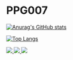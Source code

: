# PPG007

[![Anurag's GitHub stats](https://github-readme-stats.vercel.app/api?username=PPG007&count_private=true&show_icons=true&theme=algolia)](https://github.com/anuraghazra/github-readme-stats)

[![Top Langs](https://github-readme-stats.vercel.app/api/top-langs?username=PPG007&layout=compact)](https://github.com/anuraghazra/github-readme-stats)

<div>
    <a href="https://github.com/PPG007/PPG007.github.io.git">
        <img
            src="https://github-readme-stats.vercel.app/api/pin/?username=PPG007&repo=PPG007.github.io&theme=algolia&show_owner=true" />
    </a>
    <a href="https://github.com/PPG007/protoc-gen.git">
        <img
            src="https://github-readme-stats.vercel.app/api/pin/?username=PPG007&repo=protoc-gen&theme=algolia&show_owner=true" />
    </a>
    <a href="https://github.com/qiniu/qmgo.git">
        <img
            src="https://github-readme-stats.vercel.app/api/pin/?username=qiniu&repo=qmgo&theme=algolia&show_owner=true" />
    </a>
</div>
